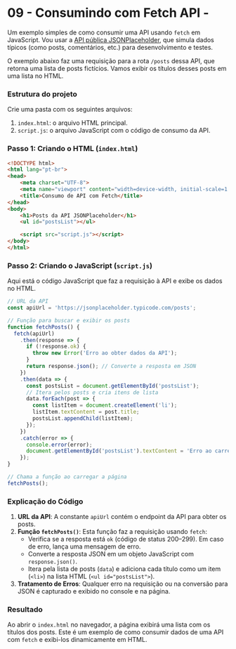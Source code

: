 # 09 - Consumindo com Fetch API - 

Um exemplo simples de como consumir uma API usando `fetch` em JavaScript. Vou usar a [API pública JSONPlaceholder](https://jsonplaceholder.typicode.com/), que simula dados típicos (como posts, comentários, etc.) para desenvolvimento e testes.

O exemplo abaixo faz uma requisição para a rota `/posts` dessa API, que retorna uma lista de posts fictícios. Vamos exibir os títulos desses posts em uma lista no HTML.

### Estrutura do projeto

Crie uma pasta com os seguintes arquivos:
1. `index.html`: o arquivo HTML principal.
2. `script.js`: o arquivo JavaScript com o código de consumo da API.

### Passo 1: Criando o HTML (`index.html`)

```html
<!DOCTYPE html>
<html lang="pt-br">
<head>
    <meta charset="UTF-8">
    <meta name="viewport" content="width=device-width, initial-scale=1.0">
    <title>Consumo de API com Fetch</title>
</head>
<body>
    <h1>Posts da API JSONPlaceholder</h1>
    <ul id="postsList"></ul>

    <script src="script.js"></script>
</body>
</html>
```

### Passo 2: Criando o JavaScript (`script.js`)

Aqui está o código JavaScript que faz a requisição à API e exibe os dados no HTML.

```javascript
// URL da API
const apiUrl = 'https://jsonplaceholder.typicode.com/posts';

// Função para buscar e exibir os posts
function fetchPosts() {
  fetch(apiUrl)
    .then(response => {
      if (!response.ok) {
        throw new Error('Erro ao obter dados da API');
      }
      return response.json(); // Converte a resposta em JSON
    })
    .then(data => {
      const postsList = document.getElementById('postsList');
      // Itera pelos posts e cria itens de lista
      data.forEach(post => {
        const listItem = document.createElement('li');
        listItem.textContent = post.title;
        postsList.appendChild(listItem);
      });
    })
    .catch(error => {
      console.error(error);
      document.getElementById('postsList').textContent = 'Erro ao carregar os posts';
    });
}

// Chama a função ao carregar a página
fetchPosts();
```

### Explicação do Código

1. **URL da API**: A constante `apiUrl` contém o endpoint da API para obter os posts.
2. **Função `fetchPosts()`**: Esta função faz a requisição usando `fetch`:
   - Verifica se a resposta está `ok` (código de status 200–299). Em caso de erro, lança uma mensagem de erro.
   - Converte a resposta JSON em um objeto JavaScript com `response.json()`.
   - Itera pela lista de posts (`data`) e adiciona cada título como um item (`<li>`) na lista HTML (`<ul id="postsList">`).
3. **Tratamento de Erros**: Qualquer erro na requisição ou na conversão para JSON é capturado e exibido no console e na página.

### Resultado

Ao abrir o `index.html` no navegador, a página exibirá uma lista com os títulos dos posts. Este é um exemplo de como consumir dados de uma API com `fetch` e exibi-los dinamicamente em HTML.